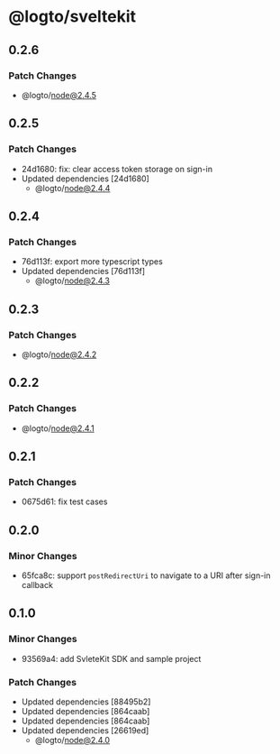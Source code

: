 # @logto/sveltekit

## 0.2.6

### Patch Changes

- @logto/node@2.4.5

## 0.2.5

### Patch Changes

- 24d1680: fix: clear access token storage on sign-in
- Updated dependencies [24d1680]
  - @logto/node@2.4.4

## 0.2.4

### Patch Changes

- 76d113f: export more typescript types
- Updated dependencies [76d113f]
  - @logto/node@2.4.3

## 0.2.3

### Patch Changes

- @logto/node@2.4.2

## 0.2.2

### Patch Changes

- @logto/node@2.4.1

## 0.2.1

### Patch Changes

- 0675d61: fix test cases

## 0.2.0

### Minor Changes

- 65fca8c: support `postRedirectUri` to navigate to a URI after sign-in callback

## 0.1.0

### Minor Changes

- 93569a4: add SvleteKit SDK and sample project

### Patch Changes

- Updated dependencies [88495b2]
- Updated dependencies [864caab]
- Updated dependencies [864caab]
- Updated dependencies [26619ed]
  - @logto/node@2.4.0

